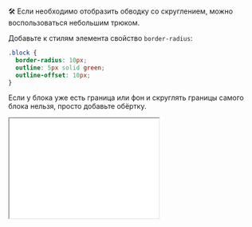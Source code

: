 🛠️ Если необходимо отобразить обводку со скруглением, можно воспользоваться небольшим трюком.

Добавьте к стилям элемента свойство `border-radius`:

```css
.block {
  border-radius: 10px;
  outline: 5px solid green;
  outline-offset: 10px;
}
```

Если у блока уже есть граница или фон и скруглять границы самого блока нельзя, просто добавьте обёртку.

<iframe title="Обвока со скруглением" src="demos/rounded/" height="200"></iframe>
